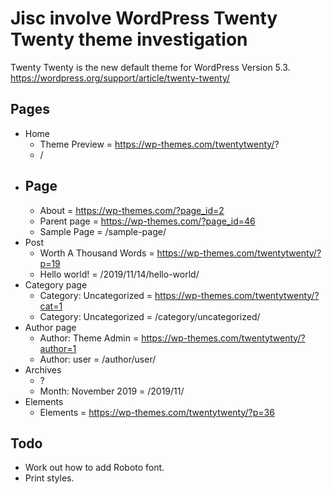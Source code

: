 # Jisc involve WordPress Twenty Twenty theme investigation

Twenty Twenty is the new default theme for WordPress Version 5.3.
https://wordpress.org/support/article/twenty-twenty/



## Pages

- Home
  - Theme Preview = https://wp-themes.com/twentytwenty/?
  - /
- Page
  - 
    - About = https://wp-themes.com/?page_id=2
    - Parent page = https://wp-themes.com/?page_id=46
  - Sample Page = /sample-page/
- Post
  - Worth A Thousand Words = https://wp-themes.com/twentytwenty/?p=19
  - Hello world! = /2019/11/14/hello-world/
- Category page
  - Category: Uncategorized = https://wp-themes.com/twentytwenty/?cat=1
  - Category: Uncategorized = /category/uncategorized/
- Author page
  - Author: Theme Admin = https://wp-themes.com/twentytwenty/?author=1
  - Author: user = /author/user/
- Archives
  - ?
  - Month: November 2019 = /2019/11/
- Elements
  - Elements = https://wp-themes.com/twentytwenty/?p=36



## Todo

- Work out how to add Roboto font.
- Print styles.
